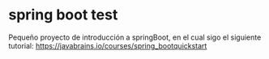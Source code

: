 # spring boot test

Pequeño proyecto de introducción a springBoot, en el cual sigo el siguiente tutorial: https://javabrains.io/courses/spring_bootquickstart
